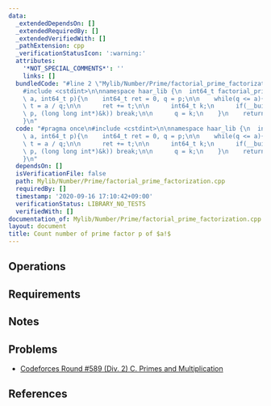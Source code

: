 ```yaml
---
data:
  _extendedDependsOn: []
  _extendedRequiredBy: []
  _extendedVerifiedWith: []
  _pathExtension: cpp
  _verificationStatusIcon: ':warning:'
  attributes:
    '*NOT_SPECIAL_COMMENTS*': ''
    links: []
  bundledCode: "#line 2 \"Mylib/Number/Prime/factorial_prime_factorization.cpp\"\n\
    #include <cstdint>\n\nnamespace haar_lib {\n  int64_t factorial_prime_factorization(int64_t\
    \ a, int64_t p){\n    int64_t ret = 0, q = p;\n\n    while(q <= a){\n      int64_t\
    \ t = a / q;\n\n      ret += t;\n\n      int64_t k;\n      if(__builtin_smulll_overflow(q,\
    \ p, (long long int*)&k)) break;\n\n      q = k;\n    }\n    return ret;\n  }\n\
    }\n"
  code: "#pragma once\n#include <cstdint>\n\nnamespace haar_lib {\n  int64_t factorial_prime_factorization(int64_t\
    \ a, int64_t p){\n    int64_t ret = 0, q = p;\n\n    while(q <= a){\n      int64_t\
    \ t = a / q;\n\n      ret += t;\n\n      int64_t k;\n      if(__builtin_smulll_overflow(q,\
    \ p, (long long int*)&k)) break;\n\n      q = k;\n    }\n    return ret;\n  }\n\
    }\n"
  dependsOn: []
  isVerificationFile: false
  path: Mylib/Number/Prime/factorial_prime_factorization.cpp
  requiredBy: []
  timestamp: '2020-09-16 17:10:42+09:00'
  verificationStatus: LIBRARY_NO_TESTS
  verifiedWith: []
documentation_of: Mylib/Number/Prime/factorial_prime_factorization.cpp
layout: document
title: Count number of prime factor p of $a!$
---
```


## Operations

## Requirements

## Notes

## Problems

- [Codeforces Round #589 (Div. 2) C. Primes and Multiplication](https://codeforces.com/contest/1228/problem/C)

## References
